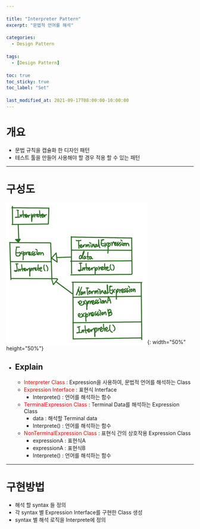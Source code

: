 ```yaml
---

title: "Interpreter Pattern"
excerpt: "문법적 언어를 해석" 

categories:
  - Design Pattern

tags:
  - [Design Pattern]

toc: true
toc_sticky: true
toc_label: "Set"

last_modified_at: 2021-09-17T08:00:00-10:00:00
---
```



# 개요
 - 문법 규칙을 캡슐화 한 디자인 패턴
 - 테스트 툴을 만들어 사용해야 할 경우 적용 할 수 있는 패턴

---

# 구성도
  ![image](/assets/images/DesignPattern/InterpreterPattern.png){: width="50%" height="50%"}  

 - ## Explain
   - <span style="color:red">Interpreter Class</span> : Expression을 사용하여, 문법적 언어를 해석하는 Class
   - <span style="color:red">Expression Interface</span> : 표현식 Interface
     - Interprete() : 언어를 해석하는 함수
   - <span style="color:red">TerminalExpression Class</span> : Terminal Data를 해석하는 Expression Class
     - data : 해석할 Terminal data
     - Interprete() : 언어를 해석하는 함수
   - <span style="color:red">NonTerminalExpression Class</span> : 표현식 간의 상호작용 Expression Class
     - expressionA : 표현식A
     - expressionA : 표현식B
     - Interprete() : 언어를 해석하는 함수
   
---

# 구현방법
 - 해석 할 syntax 들 정의
 - 각 syntax 별 Expression Interface를 구현한 Class 생성
 - syntax 별 해석 로직을 Interprete에 정의
